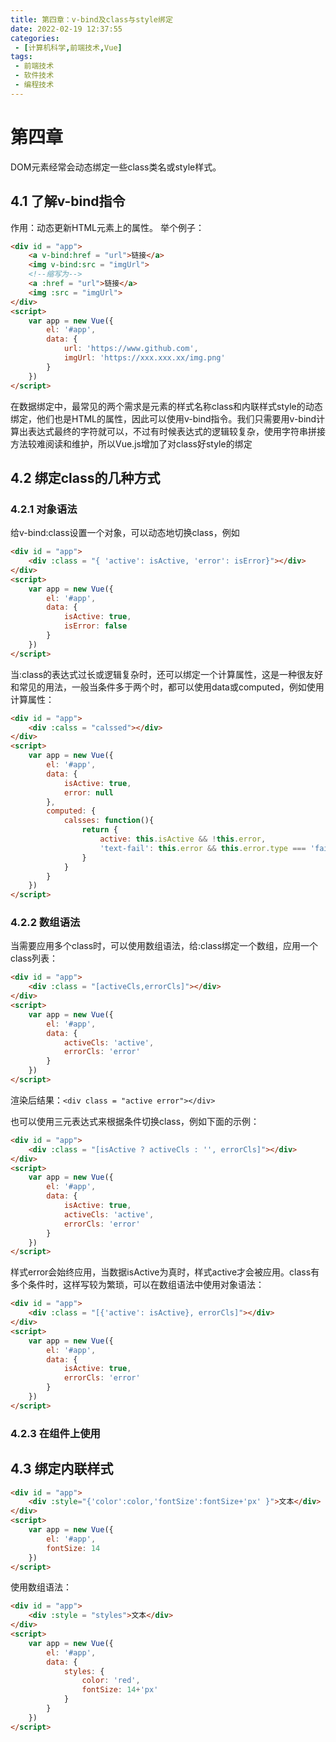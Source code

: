 ```yaml
---
title: 第四章：v-bind及class与style绑定
date: 2022-02-19 12:37:55
categories:
 - [计算机科学,前端技术,Vue]
tags: 
 - 前端技术
 - 软件技术
 - 编程技术
---
```


# 第四章
DOM元素经常会动态绑定一些class类名或style样式。

## 4.1 了解v-bind指令
作用：动态更新HTML元素上的属性。
举个例子：
```html 
<div id = "app">
    <a v-bind:href = "url">链接</a>
    <img v-bind:src = "imgUrl">
    <!--缩写为-->
    <a :href = "url">链接</a>
    <img :src = "imgUrl">
</div>
<script>
    var app = new Vue({
        el: '#app',
        data: {
            url: 'https://www.github.com',
            imgUrl: 'https://xxx.xxx.xx/img.png'
        }
    })
</script>
```
在数据绑定中，最常见的两个需求是元素的样式名称class和内联样式style的动态绑定，他们也是HTML的属性，因此可以使用v-bind指令。我们只需要用v-bind计算出表达式最终的字符就可以，不过有时候表达式的逻辑较复杂，使用字符串拼接方法较难阅读和维护，所以Vue.js增加了对class好style的绑定

## 4.2 绑定class的几种方式
### 4.2.1 对象语法
给v-bind:class设置一个对象，可以动态地切换class，例如
```html
<div id = "app">
    <div :class = "{ 'active': isActive, 'error': isError}"></div>
</div>
<script>
    var app = new Vue({
        el: '#app',
        data: {
            isActive: true,
            isError: false
        }
    })
</script>
```
当:class的表达式过长或逻辑复杂时，还可以绑定一个计算属性，这是一种很友好和常见的用法，一般当条件多于两个时，都可以使用data或computed，例如使用计算属性：
```html
<div id = "app">
    <div :calss = "calssed"></div>
</div>
<script>
    var app = new Vue({
        el: '#app',
        data: {
            isActive: true,
            error: null
        },
        computed: {
            calsses: function(){
                return {
                    active: this.isActive && !this.error,
                    'text-fail': this.error && this.error.type === 'fail'
                }
            }
        }
    })
</script>
```
### 4.2.2 数组语法
当需要应用多个class时，可以使用数组语法，给:class绑定一个数组，应用一个class列表：
```html
<div id = "app">
    <div :class = "[activeCls,errorCls]"></div>
</div>
<script>
    var app = new Vue({
        el: '#app',
        data: {
            activeCls: 'active',
            errorCls: 'error'
        }
    })
</script>
```
渲染后结果：`<div class = "active error"></div>`

也可以使用三元表达式来根据条件切换class，例如下面的示例：
```html
<div id = "app">
    <div :class = "[isActive ? activeCls : '', errorCls]"></div>
</div>
<script>
    var app = new Vue({
        el: '#app',
        data: {
            isActive: true,
            activeCls: 'active',
            errorCls: 'error'
        }
    })
</script>
```
样式error会始终应用，当数据isActive为真时，样式active才会被应用。class有多个条件时，这样写较为繁琐，可以在数组语法中使用对象语法：
```html
<div id = "app">
    <div :class = "[{'active': isActive}, errorCls]"></div>
</div>
<script>
    var app = new Vue({
        el: '#app',
        data: {
            isActive: true,
            errorCls: 'error'
        }
    })
</script>
```

### 4.2.3 在组件上使用

## 4.3 绑定内联样式

```html
<div id = "app">
    <div :style="{'color':color,'fontSize':fontSize+'px' }">文本</div>
</div>
<script>
    var app = new Vue({
        el: '#app',
        fontSize: 14
    })
</script>
```

使用数组语法：
```html
<div id = "app">
    <div :style = "styles">文本</div>
</div>
<script>
    var app = new Vue({
        el: '#app',
        data: {
            styles: {
                color: 'red',
                fontSize: 14+'px'
            }
        }
    })
</script>
```